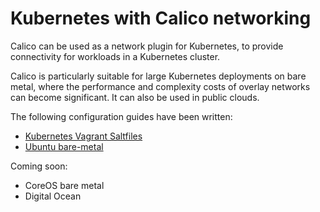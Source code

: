 # Kubernetes with Calico networking
Calico can be used as a network plugin for Kubernetes, to provide connectivity for workloads in a Kubernetes cluster.

Calico is particularly suitable for large Kubernetes deployments on bare metal, where the performance and complexity costs of overlay networks can become significant. It can also be used in public clouds.

The following configuration guides have been written:

- [Kubernetes Vagrant Saltfiles](https://github.com/Metaswitch/calico-docker/tree/master/docs/kubernetes/VagrantProvisioner.md)
- [Ubuntu bare-metal](https://github.com/djosborne/kubernetes/blob/master/docs/getting-started-guides/ubuntu-calico.md)

Coming soon:

- CoreOS bare metal
- Digital Ocean

